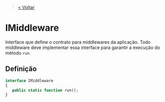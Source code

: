 > [< Voltar](../../../../README.md)

# IMiddleware

Interface que define o contrato para middlewares da aplicação. Todo middleware deve implementar essa interface para garantir a execução do método `run`.

## Definição

```php
interface IMiddleware
{
   public static function run();
}
```